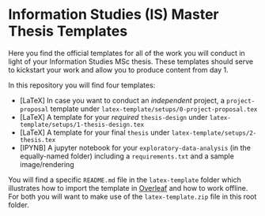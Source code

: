 # Information Studies (IS) Master Thesis Templates
Here you find the official templates for all of the work you will conduct in light of your Information Studies MSc thesis. These templates should serve to kickstart your work and allow you to produce content from day 1.

In this repository you will find four templates:
- [LaTeX] In case you want to conduct an _independent_ project, a `project-proposal` template under `latex-template/setups/0-project-proposal.tex`
- [LaTeX] A template for your _required_ `thesis-design` under `latex-template/setups/1-thesis-design.tex`
- [LaTeX] A template for your final `thesis` under `latex-template/setups/2-thesis.tex`
- [IPYNB] A jupyter notebook for your `exploratory-data-analysis` (in the equally-named folder) including a `requirements.txt` and a sample image/rendering

You will find a specific `README.md` file in the `latex-template` folder which illustrates how to import the template in [Overleaf](https://www.overleaf.com/) and how to work offline. For both you will want to make use of the `latex-template.zip` file in this root folder.

